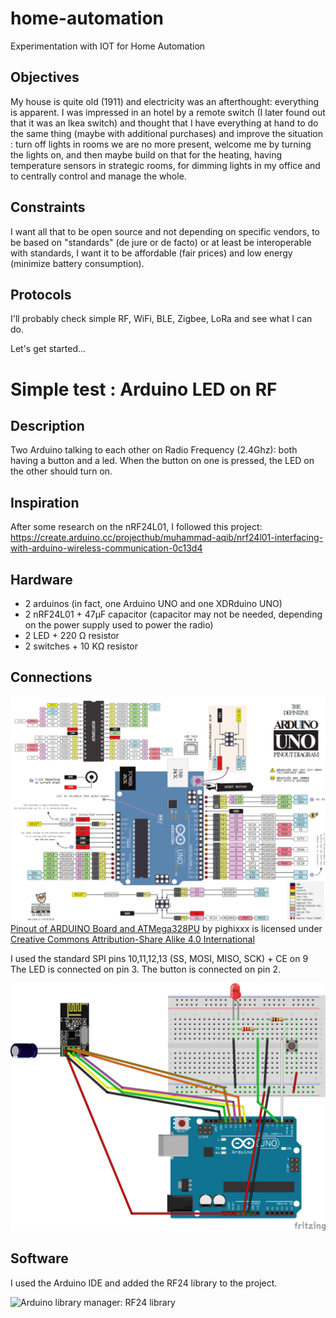 # home-automation
Experimentation with IOT for Home Automation

## Objectives
My house is quite old (1911) and electricity was an afterthought: everything is apparent.  I was impressed in an hotel by a remote switch (I later found out that it was an Ikea switch) and thought that I have everything at hand to do the same thing (maybe with additional purchases) and improve the situation : turn off lights in rooms we are no more present, welcome me by turning the lights on, and then maybe build on that for the heating, having temperature sensors in strategic rooms, for dimming lights in my office and to centrally control and manage the whole.

## Constraints
I want all that to be open source and not depending on specific vendors, to be based on "standards" (de jure or de facto) or at least be interoperable with standards, I want it to be affordable (fair prices) and low energy (minimize battery consumption).

## Protocols
I'll probably check simple RF, WiFi, BLE, Zigbee, LoRa and see what I can do.

Let's get started... 

# Simple test : Arduino LED on RF

## Description

Two Arduino talking to each other on Radio Frequency (2.4Ghz): both having a button and a led. When the button on one is pressed, the LED on the other should turn on.

## Inspiration

After some research on the nRF24L01, I followed this project: https://create.arduino.cc/projecthub/muhammad-aqib/nrf24l01-interfacing-with-arduino-wireless-communication-0c13d4

## Hardware

* 2 arduinos (in fact, one Arduino UNO and one XDRduino UNO)
* 2 nRF24L01 + 47µF capacitor (capacitor may not be needed, depending on the power supply used to power the radio)
* 2 LED + 220 Ω resistor
* 2 switches + 10 KΩ resistor

## Connections

![Arduino Uno pinout diagram](/media/arduino-uno-pinout-diagram.png)
[Pinout of ARDUINO Board and ATMega328PU](https://commons.wikimedia.org/wiki/File:Pinout_of_ARDUINO_Board_and_ATMega328PU.svg) by pighixxx is licensed under [Creative Commons Attribution-Share Alike 4.0 International](https://creativecommons.org/licenses/by-sa/4.0/deed.en)

I used the standard SPI pins 10,11,12,13 (SS, MOSI, MISO, SCK) + CE on 9
The LED is connected on pin 3.
The button is connected on pin 2.

![Project diagram](/media/ArduinoRF24ButtonLED.png)

## Software

I used the Arduino IDE and added the RF24 library to the project.

![Arduino library manager: RF24 library]("/media/ArduinoRF24ButtonLED-ArduinoIDE-RF24library.png")






